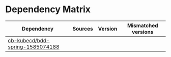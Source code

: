 # Dependency Matrix

Dependency | Sources | Version | Mismatched versions
---------- | ------- | ------- | -------------------
[cb-kubecd/bdd-spring-1585074188](https://github.com/cb-kubecd/bdd-spring-1585074188.git) |  | []() | 
